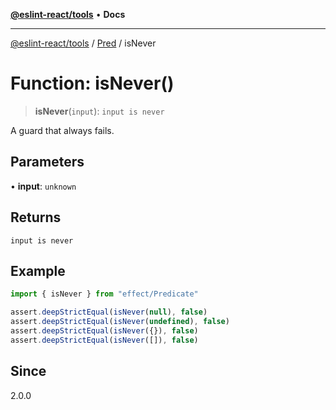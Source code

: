 [**@eslint-react/tools**](../../../README.md) • **Docs**

***

[@eslint-react/tools](../../../README.md) / [Pred](../README.md) / isNever

# Function: isNever()

> **isNever**(`input`): `input is never`

A guard that always fails.

## Parameters

• **input**: `unknown`

## Returns

`input is never`

## Example

```ts
import { isNever } from "effect/Predicate"

assert.deepStrictEqual(isNever(null), false)
assert.deepStrictEqual(isNever(undefined), false)
assert.deepStrictEqual(isNever({}), false)
assert.deepStrictEqual(isNever([]), false)
```

## Since

2.0.0
